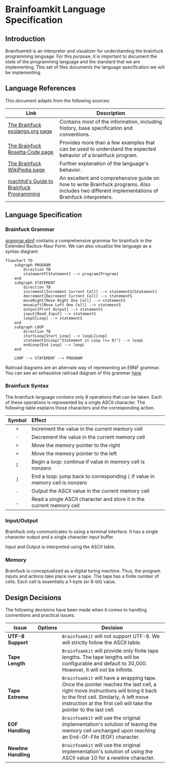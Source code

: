 <!--
SPDX-FileCopyrightText: 2023 - 2024 Ali Sajid Imami

SPDX-License-Identifier: Apache-2.0
SPDX-License-Identifier: MIT
-->

# Brainfoamkit Language Specification

## Introduction

Brainfoamkit is an interpreter and visualizer for understanding the brainfuck programming language. For this purpose, it is important to document the state of the programming language and the standard that we are implementing. This set of files documents the language specification we will be implementing.

## Language References

This document adapts from the following sources:

| Link | Description |
| ---- | ----------- |
| [The Brainfuck esolangs.org page](https://esolangs.org/wiki/Brainfuck)| Contains most of the information, including history, base specification and conventions.|
|[The Brainfuck Rosetta Code page](https://rosettacode.org/wiki/Category:Brainf***)| Provides more than a few examples that can be used to understand the expected behavior of a brainfuck program.|
|[The Brainfuck WikiPedia page](https://en.wikipedia.org/wiki/Brainfuck)| Further explanation of the language's behavior.|
|[roachhd's Guide to Brainfuck Programming](https://gist.github.com/roachhd/dce54bec8ba55fb17d3a)| An excellent and comprehensive guide on how to write Brainfuck programs. Also includes two different implementations of Brainfuck interpreters.|

## Language Specification

### Brainfuck Grammar

[grammar.ebnf](./grammar.ebnf) contains a comprehensive grammar for brainfuck in the Extended Backus-Naur Form. We can also visualize the language as a syntax diagram:

```mermaid
flowchart TD
    subgraph PROGRAM
        direction TB
        statementP[Statement] --> program[Program]
    end
    subgraph STATEMENT
        direction TB
        increment[Increment Current Cell] --> statementS[Statement]
        decrement[Decrement Current Cell] --> statementS
        moveRight[Move Right One Cell] --> statementS
        moveLeft[Move Left One Cell] --> statementS
        output[Print Output] --> statementS
        input[Read Input] --> statementS
        loopS[Loop] --> statementS
    end
    subgraph LOOP
        direction TB
        startLoop[Start Loop] --> loopL[Loop]
        statementInLoop["Statement in Loop (>= 0)"] --> loopL
        endLoop[End Loop] --> loopL
    end

    LOOP --> STATEMENT --> PROGRAM
```

Railroad diagrams are an alternate way of representing an EBNF grammar. You can see an exhaustive railroad diagram of this grammar [here](railroad.md)

### Brainfuck Syntax

The brainfuck language contains only 8 operations that can be taken. Each of these operations is represented by a single ASCII character. The following table explains those characters and the corresponding action.

| Symbol | Effect |
| :------: | :------ |
| `+` | Increment the value in the current memory cell|
| `-` | Decrement the value in the current memory cell|
| `>` | Move the memory pointer to the right|
| `<` | Move the memory pointer to the left|
| `[` | Begin a loop: continue if value in memory cell is nonzero|
| `]` | End a loop: jump back to corresponding `[` if value in memory cell is nonzero|
| `.` | Output the ASCII value in the current memory cell|
| `,` | Read a single ASCII character and store it in the current memory cell|

### Input/Output

Brainfuck only communicates to using a terminal interface.
It has a single character output and a single character input buffer.

Input and Output is interpreted using the ASCII table.

### Memory

Brainfuck is conceptualized as a digital turing machine. Thus, the program inputs and actions take place over a tape.
The tape has a finite number of cells. Each cell is essentially a 1-byte (or 8-bit) value.

## Design Decisions

The following decisions have been made when it comes to handling conventions and practical issues:

| Issue | Options | Decision |
| ----- | ------- | -------- |
| **UTF-8 Support**| |`Brainfoamkit` will not support UTF-8. We will strictly follow the ASCII table.|
| **Tape Length**| |`Brainfoamkit` will provide only finite tape lengths. The tape lengths will be configurable and default to 30,000. However, it will not be infinite.|
| **Tape Extrema**| | `Brainfoamkit` will have a wrapping tape. Once the pointer reaches the last cell, a right move instructions will bring it back to the first cell. Similarly, A left move instruction at the first cell will take the pointer to the last cell.|
| **EOF Handling**| | `Brainfoamkit` will use the original implementation's solution of leaving the memory cell unchanged upon reaching an End-Of-File (EOF) character.|
| **Newline Handling**| | `Brainfoamkit` will use the original implementation's solution of using the ASCII value 10 for a newline character.|
